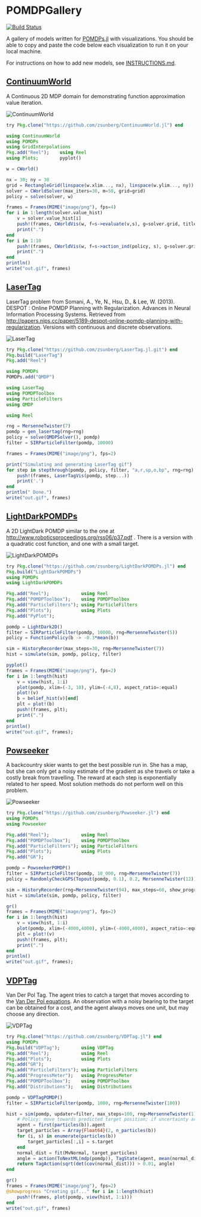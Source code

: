 # POMDPGallery

[![Build Status](https://travis-ci.org/JuliaPOMDP/POMDPGallery.jl.svg?branch=master)](https://travis-ci.org/JuliaPOMDP/POMDPGallery.jl)

A gallery of models written for [POMDPs.jl](https://github.com/JuliaPOMDP/POMDPs.jl) with visualizations. You should be able to copy and paste the code below each visualization to run it on your local machine.

For instructions on how to add new models, see [INSTRUCTIONS.md](INSTRUCTIONS.md).

## [ContinuumWorld](https://github.com/zsunberg/ContinuumWorld.jl)

A Continuous 2D MDP domain for demonstrating function approximation value iteration.


![ContinuumWorld](problems/ContinuumWorld/out.gif)

```julia
try Pkg.clone("https://github.com/zsunberg/ContinuumWorld.jl") end

using ContinuumWorld
using POMDPs
using GridInterpolations
Pkg.add("Reel");    using Reel
using Plots;        pyplot()

w = CWorld()

nx = 30; ny = 30
grid = RectangleGrid(linspace(w.xlim..., nx), linspace(w.ylim..., ny))
solver = CWorldSolver(max_iters=30, m=50, grid=grid)
policy = solve(solver, w)

frames = Frames(MIME("image/png"), fps=4)
for i in 1:length(solver.value_hist)
    v = solver.value_hist[i]
    push!(frames, CWorldVis(w, f=s->evaluate(v,s), g=solver.grid, title="Value iteration step $i"))
    print(".")
end
for i in 1:10
    push!(frames, CWorldVis(w, f=s->action_ind(policy, s), g=solver.grid, title="Policy"))
    print(".")
end
println()
write("out.gif", frames)
```


## [LaserTag](https://github.com/zsunberg/LaserTag.jl)

LaserTag problem from Somani, A., Ye, N., Hsu, D., & Lee, W. (2013). DESPOT : Online POMDP Planning with Regularization. Advances in Neural Information Processing Systems. Retrieved from http://papers.nips.cc/paper/5189-despot-online-pomdp-planning-with-regularization. Versions with continuous and discrete observations.


![LaserTag](problems/LaserTag/out.gif)

```julia
try Pkg.clone("https://github.com/zsunberg/LaserTag.jl.git") end
Pkg.build("LaserTag")
Pkg.add("Reel")

using POMDPs
POMDPs.add("QMDP")

using LaserTag
using POMDPToolbox
using ParticleFilters
using QMDP

using Reel

rng = MersenneTwister(7)
pomdp = gen_lasertag(rng=rng)
policy = solve(QMDPSolver(), pomdp)
filter = SIRParticleFilter(pomdp, 10000)

frames = Frames(MIME("image/png"), fps=2)

print("Simulating and generating LaserTag gif")
for step in stepthrough(pomdp, policy, filter, "a,r,sp,o,bp", rng=rng)
    push!(frames, LaserTagVis(pomdp, step...))
    print('.')
end
println(" Done.")
write("out.gif", frames)
```


## [LightDarkPOMDPs](https://github.com/zsunberg/LightDarkPOMDPs.jl)

A 2D LightDark POMDP similar to the one at http://www.roboticsproceedings.org/rss06/p37.pdf . There is a version with a quadratic cost function, and one with a small target.


![LightDarkPOMDPs](problems/LightDarkPOMDPs/out.gif)

```julia
try Pkg.clone("https://github.com/zsunberg/LightDarkPOMDPs.jl") end
Pkg.build("LightDarkPOMDPs")
using POMDPs
using LightDarkPOMDPs

Pkg.add("Reel");            using Reel
Pkg.add("POMDPToolbox");    using POMDPToolbox
Pkg.add("ParticleFilters"); using ParticleFilters
Pkg.add("Plots");           using Plots
Pkg.add("PyPlot");

pomdp = LightDark2D()
filter = SIRParticleFilter(pomdp, 10000, rng=MersenneTwister(5))
policy = FunctionPolicy(b -> -0.3*mean(b))

sim = HistoryRecorder(max_steps=30, rng=MersenneTwister(7))
hist = simulate(sim, pomdp, policy, filter)

pyplot()
frames = Frames(MIME("image/png"), fps=2)
for i in 1:length(hist)
    v = view(hist, 1:i)
    plot(pomdp, xlim=(-3, 10), ylim=(-4,8), aspect_ratio=:equal)
    plot!(v)
    b = belief_hist(v)[end]
    plt = plot!(b)
    push!(frames, plt);
    print(".")
end
println()
write("out.gif", frames);
```


## [Powseeker](https://github.com/zsunberg/Powseeker.jl)

A backcountry skier wants to get the best possible run in. She has a map, but she can only get a noisy estimate of the gradient as she travels or take a costly break from travelling. The reward at each step is exponentially related to her speed. Most solution methods do not perform well on this problem.


![Powseeker](problems/Powseeker/out.gif)

```julia
try Pkg.clone("https://github.com/zsunberg/Powseeker.jl") end
using POMDPs
using Powseeker

Pkg.add("Reel");            using Reel
Pkg.add("POMDPToolbox");    using POMDPToolbox
Pkg.add("ParticleFilters"); using ParticleFilters
Pkg.add("Plots");           using Plots
Pkg.add("GR");              

pomdp = PowseekerPOMDP()
filter = SIRParticleFilter(pomdp, 10_000, rng=MersenneTwister(7))
policy = RandomlyCheckGPS(Topout(pomdp, 0.1), 0.2, MersenneTwister(12))

sim = HistoryRecorder(rng=MersenneTwister(94), max_steps=60, show_progress=true)
hist = simulate(sim, pomdp, policy, filter)

gr()
frames = Frames(MIME("image/png"), fps=2)
for i in 1:length(hist)
    v = view(hist, 1:i)
    plot(pomdp, xlim=(-4000,4000), ylim=(-4000,4000), aspect_ratio=:equal)
    plt = plot!(v)
    push!(frames, plt);
    print(".")
end
println()
write("out.gif", frames);
```


## [VDPTag](https://github.com/zsunberg/VDPTag.jl)

Van Der Pol Tag. The agent tries to catch a target that moves according to the [Van Der Pol equations](https://en.wikipedia.org/wiki/Van_der_Pol_oscillator#Two-dimensional_form). An observation with a noisy bearing to the target can be obtained for a cost, and the agent always moves one unit, but may choose any direction.


![VDPTag](problems/VDPTag/out.gif)

```julia
try Pkg.clone("https://github.com/zsunberg/VDPTag.jl") end
using POMDPs
Pkg.build("VDPTag");        using VDPTag
Pkg.add("Reel");            using Reel
Pkg.add("Plots");           using Plots
Pkg.add("GR");              
Pkg.add("ParticleFilters"); using ParticleFilters
Pkg.add("ProgressMeter");   using ProgressMeter
Pkg.add("POMDPToolbox");    using POMDPToolbox
Pkg.add("Distributions");   using Distributions

pomdp = VDPTagPOMDP()
filter = SIRParticleFilter(pomdp, 1000, rng=MersenneTwister(100))

hist = sim(pomdp, updater=filter, max_steps=100, rng=MersenneTwister(1)) do b
    # Policy: move towards predicted target position; if uncertainty area > 0.01, take measurement
    agent = first(particles(b)).agent
    target_particles = Array{Float64}(2, n_particles(b))
    for (i, s) in enumerate(particles(b))
        target_particles[:,i] = s.target
    end
    normal_dist = fit(MvNormal, target_particles)
    angle = action(ToNextML(mdp(pomdp)), TagState(agent, mean(normal_dist)))
    return TagAction(sqrt(det(cov(normal_dist))) > 0.01, angle)
end

gr()
frames = Frames(MIME("image/png"), fps=2)
@showprogress "Creating gif..." for i in 1:length(hist)
    push!(frames, plot(pomdp, view(hist, 1:i)))
end
write("out.gif", frames)
```



